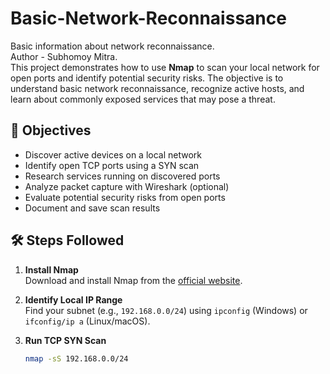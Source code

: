 # Basic-Network-Reconnaissance
Basic information about network reconnaissance.<br>
Author - Subhomoy Mitra. <br>
This project demonstrates how to use **Nmap** to scan your local network for open ports and identify potential security risks. The objective is to understand basic network reconnaissance, recognize active hosts, and learn about commonly exposed services that may pose a threat.

## 📌 Objectives

- Discover active devices on a local network
- Identify open TCP ports using a SYN scan
- Research services running on discovered ports
- Analyze packet capture with Wireshark (optional)
- Evaluate potential security risks from open ports
- Document and save scan results

## 🛠️ Steps Followed

1. **Install Nmap**  
   Download and install Nmap from the [official website](https://nmap.org/download.html).

2. **Identify Local IP Range**  
   Find your subnet (e.g., `192.168.0.0/24`) using `ipconfig` (Windows) or `ifconfig/ip a` (Linux/macOS).

3. **Run TCP SYN Scan**  
   ```bash
   nmap -sS 192.168.0.0/24
